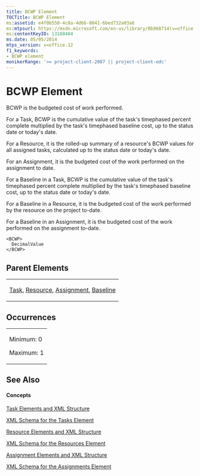```yaml
---
title: BCWP Element
TOCTitle: BCWP Element
ms:assetid: e4f0b550-4c8a-4d66-8041-6bed732a03a6
ms:mtpsurl: https://msdn.microsoft.com/en-us/library/Bb968714(v=office.12)
ms:contentKeyID: 13188404
ms.date: 05/05/2014
mtps_version: v=office.12
f1_keywords:
- BCWP element
monikerRange: '>= project-client-2007 || project-client-odc'
---
```


# BCWP Element




BCWP is the budgeted cost of work performed.

For a Task, BCWP is the cumulative value of the task's timephased percent complete multiplied by the task's timephased baseline cost, up to the status date or today's date.

For a Resource, it is the rolled-up summary of a resource's BCWP values for all assigned tasks, calculated up to the status date or today's date.

For an Assignment, it is the budgeted cost of the work performed on the assignment to date.

For a Baseline in a Task, BCWP is the cumulative value of the task's timephased percent complete multiplied by the task's timephased baseline cost, up to the status date or today's date.

For a Baseline in a Resource, it is the budgeted cost of the work performed by the resource on the project to-date.

For a Baseline in an Assignment, it is the budgeted cost of the work performed on the assignment to-date.

    <BCWP>
      DecimalValue
    </BCWP>

## Parent Elements

<table>
<colgroup>
<col style="width: 100%" />
</colgroup>
<tbody>
<tr class="odd">
<td><p><a href="bb968487(v=office.12).md">Task</a>, <a href="bb968715(v=office.12).md">Resource</a>, <a href="bb968611(v=office.12).md">Assignment</a>, <a href="bb968599(v=office.12).md">Baseline</a></p></td>
</tr>
</tbody>
</table>

## Occurrences

<table>
<colgroup>
<col style="width: 100%" />
</colgroup>
<tbody>
<tr class="odd">
<td><p>Minimum: 0</p>
<p>Maximum: 1</p></td>
</tr>
</tbody>
</table>

## See Also

#### Concepts

[Task Elements and XML Structure](task-elements-and-xml-structure.md)

[XML Schema for the Tasks Element](xml-schema-for-the-tasks-element.md)

[Resource Elements and XML Structure](resource-elements-and-xml-structure.md)

[XML Schema for the Resources Element](xml-schema-for-the-resources-element.md)

[Assignment Elements and XML Structure](assignment-elements-and-xml-structure.md)

[XML Schema for the Assignments Element](xml-schema-for-the-assignments-element.md)

